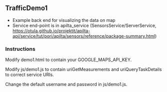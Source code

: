 TrafficDemo1
------------

- Example back end for visualizing the data on map
- Service end-point is in apilta_service (SensorsService/ServerService, https://otula.github.io/projektit/apilta-api/service/tut/pori/apilta/sensors/reference/package-summary.html)

### Instructions

Modify demo1.html to contain your GOOGLE_MAPS_API_KEY.

Modify js/demo1.js to contain uriGetMeasurements and uriQueryTaskDetails to correct service URIs.

Change the default username and password in js/demo1.js.
